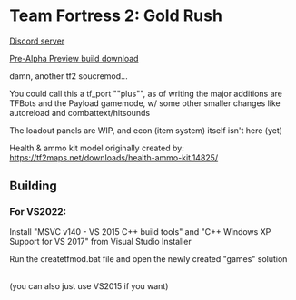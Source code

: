 Team Fortress 2: Gold Rush
=====

[Discord server](https://discord.gg/a2W8pnYwmr)

[Pre-Alpha Preview build download](https://conneath.net/repo/goldrush-pre-alpha-preview.7z)

damn, another tf2 soucremod...

You could call this a tf_port ""plus"", as of writing the major additions are TFBots and the Payload gamemode, w/ some other smaller changes like autoreload and combattext/hitsounds

The loadout panels are WIP, and econ (item system) itself isn't here (yet)

Health & ammo kit model originally created by: https://tf2maps.net/downloads/health-ammo-kit.14825/

## Building

### For VS2022:

Install "MSVC v140 - VS 2015 C++ build tools" and "C++ Windows XP Support for VS 2017" from Visual Studio Installer

Run the createtfmod.bat file and open the newly created "games" solution

\
(you can also just use VS2015 if you want)

